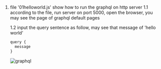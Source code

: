1.  file '01helloworld.js' show how to run the graphql on http server
    1.1 according to the file, run server on port 5000, open the browser, you may see the page of graphql default pages

    1.2 input the query sentence as follow, may see that message of 'hello world'
    ```js 
    query {
      message
    }
    ```
    ![graphql]('./img-MD/1.2.png')